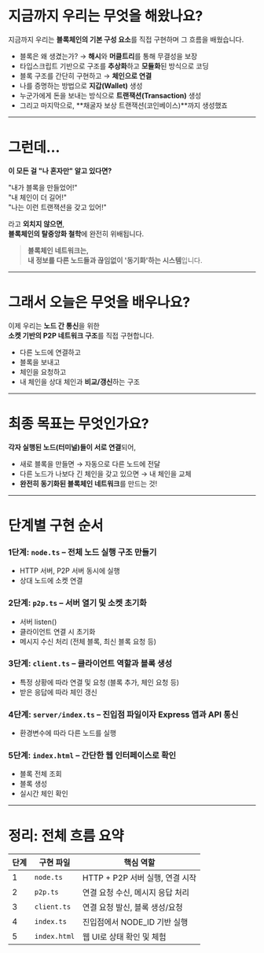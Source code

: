 # 지금까지 우리는 무엇을 해왔나요?

지금까지 우리는 **블록체인의 기본 구성 요소**를 직접 구현하며 그 흐름을 배웠습니다.

- 블록은 왜 생겼는가? → **해시**와 **머클트리**를 통해 무결성을 보장
- 타입스크립트 기반으로 구조를 **추상화**하고 **모듈화**된 방식으로 코딩
- 블록 구조를 간단히 구현하고 → **체인으로 연결**
- 나를 증명하는 방법으로 **지갑(Wallet)** 생성
- 누군가에게 돈을 보내는 방식으로 **트랜잭션(Transaction)** 생성
- 그리고 마지막으로, **채굴자 보상 트랜잭션(코인베이스)**까지 생성했죠

---

# 그런데…

**이 모든 걸 "나 혼자만" 알고 있다면?**

"내가 블록을 만들었어!"  
"내 체인이 더 길어!"  
"나는 이런 트랜잭션을 갖고 있어!"

라고 **외치지 않으면**,  
**블록체인의 탈중앙화 철학**에 완전히 위배됩니다.

> **블록체인 네트워크는,  
> 내 정보를 다른 노드들과 끊임없이 '동기화'하는 시스템**입니다.

---

# 그래서 오늘은 무엇을 배우나요?

이제 우리는 **노드 간 통신**을 위한  
**소켓 기반의 P2P 네트워크 구조**를 직접 구현합니다.

- 다른 노드에 연결하고
- 블록을 보내고
- 체인을 요청하고
- 내 체인을 상대 체인과 **비교/갱신**하는 구조

---

# 최종 목표는 무엇인가요?

**각자 실행된 노드(터미널)들이 서로 연결**되어,

- 새로 블록을 만들면 → 자동으로 다른 노드에 전달
- 다른 노드가 나보다 긴 체인을 갖고 있으면 → 내 체인을 교체
- **완전히 동기화된 블록체인 네트워크**를 만드는 것!

---

# 단계별 구현 순서

### 1단계: `node.ts` – 전체 노드 실행 구조 만들기

- HTTP 서버, P2P 서버 동시에 실행
- 상대 노드에 소켓 연결

### 2단계: `p2p.ts` – 서버 열기 및 소켓 초기화

- 서버 listen()
- 클라이언트 연결 시 초기화
- 메시지 수신 처리 (전체 블록, 최신 블록 요청 등)

### 3단계: `client.ts` – 클라이언트 역할과 블록 생성

- 특정 상황에 따라 연결 및 요청 (블록 추가, 체인 요청 등)
- 받은 응답에 따라 체인 갱신

### 4단계: `server/index.ts` – 진입점 파일이자 Express 앱과 API 통신

- 환경변수에 따라 다른 노드를 실행

### 5단계: `index.html` – 간단한 웹 인터페이스로 확인

- 블록 전체 조회
- 블록 생성
- 실시간 체인 확인

---

# 정리: 전체 흐름 요약

| 단계 | 구현 파일    | 핵심 역할                        |
| ---- | ------------ | -------------------------------- |
| 1    | `node.ts`    | HTTP + P2P 서버 실행, 연결 시작  |
| 2    | `p2p.ts`     | 연결 요청 수신, 메시지 응답 처리 |
| 3    | `client.ts`  | 연결 요청 발신, 블록 생성/요청   |
| 4    | `index.ts`   | 진입점에서 NODE_ID 기반 실행     |
| 5    | `index.html` | 웹 UI로 상태 확인 및 체험        |
